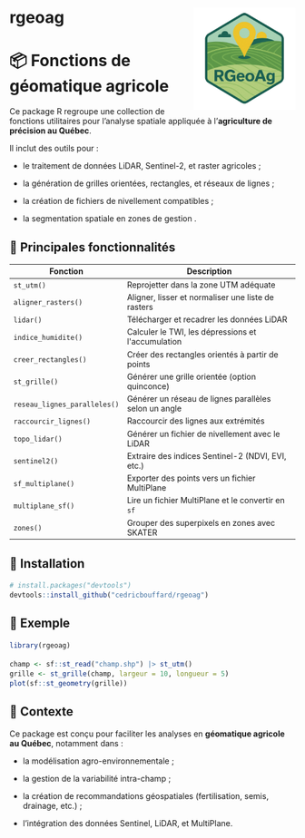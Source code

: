 # rgeoag <img src="man/figures/logo.png" align="right" alt="" width="180" />
# 📦 Fonctions de géomatique agricole

Ce package R regroupe une collection de fonctions utilitaires pour
l’analyse spatiale appliquée à l’**agriculture de précision au Québec**.

Il inclut des outils pour :

-   le traitement de données LiDAR, Sentinel-2, et raster agricoles ;

-   la génération de grilles orientées, rectangles, et réseaux de lignes
    ;

-   la création de fichiers de nivellement compatibles ;

-   la segmentation spatiale en zones de gestion .

## 🧩 Principales fonctionnalités

| Fonction                     | Description                                           |
|--------------------------|----------------------------------------------|
| `st_utm()`                   | Reprojetter dans la zone UTM adéquate                 |
| `aligner_rasters()`          | Aligner, lisser et normaliser une liste de rasters    |
| `lidar()`                    | Télécharger et recadrer les données LiDAR             |
| `indice_humidite()`          | Calculer le TWI, les dépressions et l'accumulation    |
| `creer_rectangles()`         | Créer des rectangles orientés à partir de points      |
| `st_grille()`                | Générer une grille orientée (option quinconce)        |
| `reseau_lignes_paralleles()` | Générer un réseau de lignes parallèles selon un angle |
| `raccourcir_lignes()`        | Raccourcir des lignes aux extrémités                  |
| `topo_lidar()`               | Générer un fichier de nivellement avec le LiDAR       |
| `sentinel2()`                | Extraire des indices Sentinel-2 (NDVI, EVI, etc.)     |
| `sf_multiplane()`            | Exporter des points vers un fichier MultiPlane        |
| `multiplane_sf()`            | Lire un fichier MultiPlane et le convertir en `sf`    |
| `zones()`                    | Grouper des superpixels en zones avec SKATER          |

## 🔧 Installation

``` r
# install.packages("devtools")
devtools::install_github("cedricbouffard/rgeoag")
```

## 🧪 Exemple

``` r
library(rgeoag)

champ <- sf::st_read("champ.shp") |> st_utm()
grille <- st_grille(champ, largeur = 10, longueur = 5)
plot(sf::st_geometry(grille))
```

## 🌱 Contexte

Ce package est conçu pour faciliter les analyses en **géomatique
agricole au Québec**, notamment dans :

-   la modélisation agro-environnementale ;

-   la gestion de la variabilité intra-champ ;

-   la création de recommandations géospatiales (fertilisation, semis,
    drainage, etc.) ;

-   l’intégration des données Sentinel, LiDAR, et MultiPlane.
